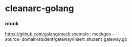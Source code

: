 # cleanarc-golang


### mock
https://github.com/golang/mock
exemplo : mockgen -source=domain/student/gateway/insert_student_gateway.go
